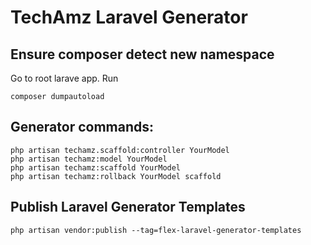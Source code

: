 # TechAmz Laravel Generator

## Ensure composer detect new namespace

Go to root larave app. Run

```
composer dumpautoload

```

## Generator commands:

```
php artisan techamz.scaffold:controller YourModel
php artisan techamz:model YourModel
php artisan techamz:scaffold YourModel
php artisan techamz:rollback YourModel scaffold
```

## Publish Laravel Generator Templates

```
php artisan vendor:publish --tag=flex-laravel-generator-templates
```
